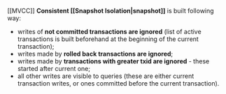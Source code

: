 [[MVCC]] **Consistent [[Snapshot Isolation|snapshot]]** is built following way:
- writes of **not committed transactions are ignored** (list of active transactions is built beforehand at the beginning of the current transaction);
- writes made by **rolled back transactions are ignored**;
- writes made by **transactions with greater txid are ignored** - these started after current one;
- all other writes are visible to queries (these are either current transaction writes, or ones committed before the current transaction).